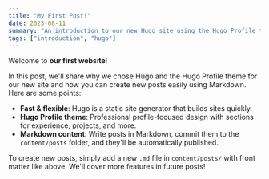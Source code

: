 ```yaml
---
title: "My First Post!"
date: 2025-08-11
summary: "An introduction to our new Hugo site using the Hugo Profile theme."
tags: ["introduction", "hugo"]
---
```


Welcome to **our first website**!

In this post, we'll share why we chose Hugo and the Hugo Profile theme for our new site and how you can create new posts easily using Markdown. Here are some points:

- **Fast & flexible**: Hugo is a static site generator that builds sites quickly.
- **Hugo Profile theme**: Professional profile-focused design with sections for experience, projects, and more.
- **Markdown content**: Write posts in Markdown, commit them to the `content/posts` folder, and they'll be automatically published.

To create new posts, simply add a new `.md` file in `content/posts/` with front matter like above. We'll cover more features in future posts!

